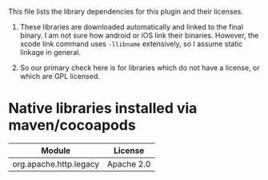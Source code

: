 This file lists the library dependencies for this plugin and their licenses.

1. These libraries are downloaded automatically and linked to the final binary.
I am not sure how android or iOS link their binaries. However, the xcode link
command uses `-llibname` extensively, so I assume static linkage in general.

1. So our primary check here is for libraries which do not have a license, or
which are GPL licensed.

# Native libraries installed via maven/cocoapods

| Module | License |
|--------|---------|
| org.apache.http.legacy | Apache 2.0 |
